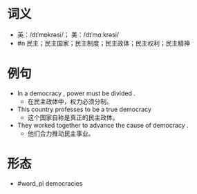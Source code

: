 # 词义
- 英：/dɪˈmɒkrəsi/； 美：/dɪˈmɑːkrəsi/
- #n 民主；民主国家；民主制度；民主政体；民主权利；民主精神
# 例句
- In a democracy , power must be divided .
	- 在民主政体中，权力必须分制。
- This country professes to be a true democracy
	- 这个国家自称是真正的民主政体。
- They worked together to advance the cause of democracy .
	- 他们合力推动民主事业。
# 形态
- #word_pl democracies
